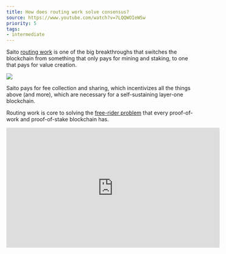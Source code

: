 ```yaml
---
title: How does routing work solve consensus?
source: https://www.youtube.com/watch?v=7LQQWOIeWSw
priority: 5
tags:
- intermediate
---
```


Saito [routing work](https://org.saito.tech/wp-content/uploads/2021/03/Saito-2021-Routing-Work.pdf) is one of the big breakthroughs that switches the blockchain from something that only pays for mining and staking, to one that pays for value creation.

<img src="/saito-btc-eth-comparison.png" />



Saito pays for fee collection and sharing, which incentivizes all the things above (and more), which are necessary for a self-sustaining layer-one blockchain.

Routing work is core to solving the [free-rider problem](/faq/how-does-saito-solve-the-free-rider-problem) that every proof-of-work and proof-of-stake blockchain has.

<iframe width="560" height="315" src="https://www.youtube.com/embed/7LQQWOIeWSw" title="YouTube video player" frameborder="0" allow="accelerometer; autoplay; clipboard-write; encrypted-media; gyroscope; picture-in-picture" allowfullscreen></iframe>




